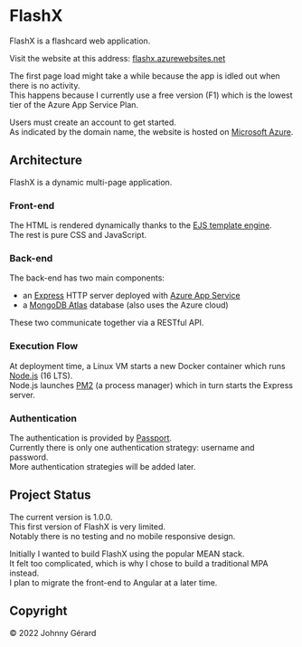 # FlashX
FlashX is a flashcard web application.

Visit the website at this address: [flashx.azurewebsites.net](https://flashx.azurewebsites.net)

The first page load might take a while because the app is idled out when there is no activity.  
This happens because I currently use a free version (F1) which is the lowest tier of the Azure App Service Plan.

Users must create an account to get started.  
As indicated by the domain name, the website is hosted on [Microsoft Azure](https://azure.microsoft.com/en-us/).

## Architecture
FlashX is a dynamic multi-page application.

### Front-end
The HTML is rendered dynamically thanks to the [EJS template engine](https://ejs.co/).  
The rest is pure CSS and JavaScript.

### Back-end
The back-end has two main components:  
* an [Express](https://expressjs.com) HTTP server deployed with [Azure App Service](https://azure.microsoft.com/en-us/services/app-service/)
* a [MongoDB Atlas](https://www.mongodb.com/atlas) database (also uses the Azure cloud)

These two communicate together via a RESTful API.  

### Execution Flow
At deployment time, a Linux VM starts a new Docker container which runs [Node.js](https://nodejs.dev/en/) (16 LTS).  
Node.js launches [PM2](https://pm2.keymetrics.io/) (a process manager) which in turn starts the Express server.

### Authentication
The authentication is provided by [Passport](https://www.passportjs.org/).  
Currently there is only one authentication strategy: username and password.  
More authentication strategies will be added later.

## Project Status
The current version is 1.0.0.  
This first version of FlashX is very limited.  
Notably there is no testing and no mobile responsive design.  

Initially I wanted to build FlashX using the popular MEAN stack.  
It felt too complicated, which is why I chose to build a traditional MPA instead.  
I plan to migrate the front-end to Angular at a later time.  

## Copyright
© 2022 Johnny Gérard
